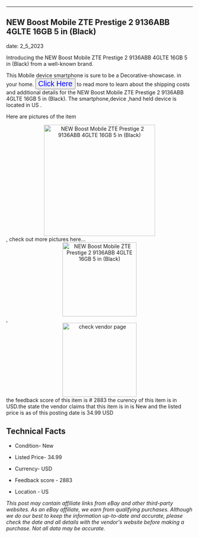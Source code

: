 ---
    

 ## NEW Boost Mobile ZTE Prestige 2 9136ABB 4GLTE 16GB 5 in (Black) 



    

date: 2_5_2023


      

Introducing the NEW Boost Mobile ZTE Prestige 2 9136ABB 4GLTE 16GB 5 in (Black) from a well-known brand.

This Mobile device smartphone is sure to be a Decorative-showcase. in your home. <button style="font-size:20px;color:blue" onclick="window.location.href = 'https://www.ebay.com/itm/334569985104?hash=item4de5ecd450%3Ag%3AZn8AAOSwzdhjGQMZ&mkevt=1&mkcid=1&mkrid=711-53200-19255-0&campid=%253CePNCampaignId%253E&customid=%253CreferenceId%253E&toolid=10049'">Click Here</button>  to read more to learn about the shipping costs and additional details for the NEW Boost Mobile ZTE Prestige 2 9136ABB 4GLTE 16GB 5 in (Black). The smartphone,device ,hand held device is located in US  .

Here are pictures of the item <div style="text-align:center;"><img onclick="window.location.href = 'https://origin-galleryplus.ebayimg.com/ws/web/334569985104_2_0_1/225x225.jpg,https://origin-galleryplus.ebayimg.com/ws/web/334569985104_3_0_1/225x225.jpg,https://origin-galleryplus.ebayimg.com/ws/web/334569985104_4_0_1/225x225.jpg,https://origin-galleryplus.ebayimg.com/ws/web/334569985104_5_0_1/225x225.jpg';" src="https://i.ebayimg.com/thumbs/images/g/Zn8AAOSwzdhjGQMZ/s-l225.jpg" alt="NEW Boost Mobile ZTE Prestige 2 9136ABB 4GLTE 16GB 5 in (Black)" style="width:300px; height:auto;object-fit:contain;" /></div>, check out more pictures here... <div style="text-align:center;"><img onclick="window.location.href = 'https://www.ebay.com/itm/334569985104?hash=item4de5ecd450%3Ag%3AZn8AAOSwzdhjGQMZ&mkevt=1&mkcid=1&mkrid=711-53200-19255-0&campid=%253CePNCampaignId%253E&customid=%253CreferenceId%253E&toolid=10049';" src="https://i.ebayimg.com/images/g/Zn8AAOSwzdhjGQMZ/s-l1600.jpg" alt="NEW Boost Mobile ZTE Prestige 2 9136ABB 4GLTE 16GB 5 in (Black)" style="width:200px; height:auto;object-fit:contain;" /></div>, <div style="text-align:center;"><img onclick="window.location.href = 'https://www.ebay.com/itm/334569985104?hash=item4de5ecd450%3Ag%3AZn8AAOSwzdhjGQMZ&mkevt=1&mkcid=1&mkrid=711-53200-19255-0&campid=%253CePNCampaignId%253E&customid=%253CreferenceId%253E&toolid=10049';" src="https://origin-galleryplus.ebayimg.com/ws/web/334569985104_2_0_1/225x225.jpg,https://origin-galleryplus.ebayimg.com/ws/web/334569985104_3_0_1/225x225.jpg,https://origin-galleryplus.ebayimg.com/ws/web/334569985104_4_0_1/225x225.jpg,https://origin-galleryplus.ebayimg.com/ws/web/334569985104_5_0_1/225x225.jpg" alt="check vendor page" style="width:200px; height:auto;object-fit:contain;"/></div> the feedback score of this item is # 2883 the curency of this item is in USD.the state the vendor claims that  this item is in is New and the listed price is as of this posting date is 34.99 USD
      
      

 ## Technical Facts 



     
      

 - Condition- New 


      

 - Listed Price- 34.99 


      

 - Currency- USD 


      

 - Feedback score - 2883 


      

 - Location - US 


      
      

 *_This post may contain affiliate links from eBay and other third-party websites. As an eBay affiliate, we earn from qualifying purchases. Although we do our best to keep the information up-to-date and accurate, please check the date and all details with the vendor's website before making a purchase. Not all data may be accurate._*



      
      